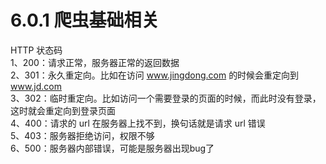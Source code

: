 # 6.0.1 爬虫基础相关

HTTP 状态码<br />1、200：请求正常，服务器正常的返回数据<br />2、301：永久重定向。比如在访问 www.jingdong.com 的时候会重定向到 www.jd.com<br />3、302：临时重定向。比如访问一个需要登录的页面的时候，而此时没有登录，这时就会重定向到登录页面<br />4、400：请求的 url 在服务器上找不到，换句话就是请求 url 错误<br />5、403：服务器拒绝访问，权限不够<br />6、500：服务器内部错误，可能是服务器出现bug了
